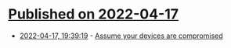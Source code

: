 # [Published on 2022-04-17](index.md)

* [2022-04-17, 19:39:19](https://news.ycombinator.com/item?id=31063702) - [Assume your devices are compromised](https://www.go350.com/posts/digital-secrets/)
